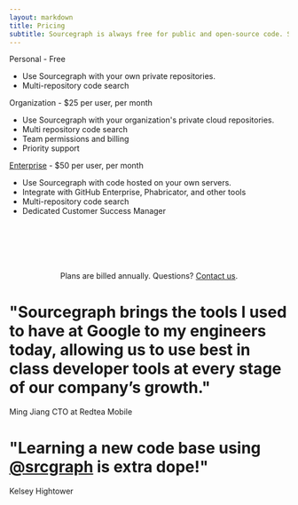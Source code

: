 ```yaml
---
layout: markdown
title: Pricing
subtitle: Sourcegraph is always free for public and open-source code. Start using it for private code with a paid plan.
---
```



<div class="cf"><div class="pricing-block"><div class="title">Personal - Free</div><ul><li>Use Sourcegraph with your own private repositories.</li><li>Multi-repository code search</li></ul></div><div class="pricing-block"><div class="title">Organization - $25 per user, per month</div><ul><li>Use Sourcegraph with your organization's private cloud repositories.</li><li>Multi repository code search</li><li>Team permissions and billing</li><li>Priority support</li></ul></div><div class="pricing-block"><div class="title"><a href="/pricing">Enterprise</a> - $50 per user, per month</div><ul><li>Use Sourcegraph with code hosted on your own servers.</li><li>Integrate with GitHub Enterprise, Phabricator, and other tools</li><li>Multi-repository code search</li><li>Dedicated Customer Success Manager</li></ul></div></div>

<div style="text-align:center;margin-top:100px;">Plans are billed annually. Questions? <a href="mailto:sales@sourcegraph.com">Contact us</a>.</div>

<div id="quotes" class="quotes container centered padded-top"><div class="quote active"><h1 class="quote-text">"Sourcegraph brings the tools I used to have at Google to my engineers today, allowing us to use best in class developer tools at every stage of our company&rsquo;s growth."</h1><div class="quote-meta"><span>Ming Jiang</span> <span>CTO at Redtea Mobile</span></div></div><div class="quote"><h1 class="quote-text">"Learning a new code base using <a href="https://twitter.com/srcgraph">@srcgraph</a> is extra dope!"</h1><div class="quote-meta"><span>Kelsey Hightower</span> <span></span></div></div></div>